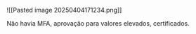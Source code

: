 ![[Pasted image 20250404171234.png]]

Não havia MFA, aprovação para valores elevados, certificados.
